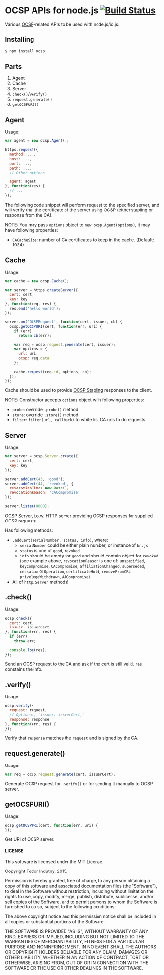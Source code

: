 # OCSP APIs for node.js [![Build Status](https://secure.travis-ci.org/indutny/ocsp.svg)](http://travis-ci.org/indutny/ocsp)

Various [OCSP][0]-related APIs to be used with node.js/io.js.

## Installing

```bash
$ npm install ocsp
```

## Parts

1. Agent
2. Cache
3. Server
4. `check()`/`verify()`
5. `request.generate()`
6. `getOCSPURI()`

## Agent

Usage:

```javascript
var agent = new ocsp.Agent();

https.request({
  method: ...,
  host: ...,
  port: ...,
  path: ...,
  // Other options

  agent: agent
}, function(res) {
  // ...
});
```

The following code snippet will perform request to the specified server, and
will verify that the certificate of the server using OCSP (either stapling or
response from the CA).

NOTE: You may pass `options` object to `new ocsp.Agent(options)`, it may have
following properties:

* `CACacheSize`: number of CA certificates to keep in the cache. (Default: 1024)

## Cache

Usage:

```javascript
var cache = new ocsp.Cache();

var server = https.createServer({
  cert: cert,
  key: key
}, function(req, res) {
  res.end('hello world');
});

server.on('OCSPRequest', function(cert, issuer, cb) {
  ocsp.getOCSPURI(cert, function(err, uri) {
    if (err)
      return cb(err);

    var req = ocsp.request.generate(cert, issuer);
    var options = {
      url: uri,
      ocsp: req.data
    };

    cache.request(req.id, options, cb);
  });
});
```

Cache should be used to provide [OCSP Stapling][1] responses to the client.

NOTE: Constructor accepts `options` object with following properties:

* `probe`: override `.probe()` method
* `store`: override `.store()` method
* `filter`: `filter(url, callback)` to white list CA urls to do requests

## Server

Usage:

```javascript
var server = ocsp.Server.create({
  cert: cert,
  key: key
});

server.addCert(43, 'good');
server.addCert(44, 'revoked', {
  revocationTime: new Date(),
  revocationReason: 'CACompromise'
});

server.listen(8000);
```

OCSP Server, i.o.w. HTTP server providing OCSP responses for supplied OCSP
requests.

Has following methods:

* `.addCert(serialNumber, status, info)`, where:
  * `serialNumber` could be either plain number, or instance of `bn.js`
  * `status` is one of `good`, `revoked`
  * `info` should be empty for `good` and should contain object for `revoked`
    (see example above, `revocationReason` is one of: `unspecified`,
     `keyCompromise`, `CACompromise`, `affiliationChanged`, `superseded`,
     `cessationOfOperation`, `certificateHold`, `removeFromCRL`,
     `privelegeWithdrawn`, `AACompromise`)
* All of `http.Server` methods!

## .check()

Usage:

```javascript
ocsp.check({
  cert: cert,
  issuer: issuerCert
}, function(err, res) {
  if (err)
    throw err;

  console.log(res);
});
```

Send an OCSP request to the CA and ask if the cert is still valid. `res`
constains the info.

## .verify()

Usage:

```javascript
ocsp.verify({
  request: request,
  // Optional, `issuer: issuerCert,`
  response: response
}, function(err, res) {
});
```

Verify that `response` matches the `request` and is signed by the CA.

## request.generate()

Usage:

```javascript
var req = ocsp.request.generate(cert, issuerCert);
```

Generate OCSP request for `.verify()` or for sending it manually to OCSP server.

## getOCSPURI()

Usage:

```javascript
ocsp.getOCSPURI(cert, function(err, uri) {
});
```

Get URI of OCSP server.

#### LICENSE

This software is licensed under the MIT License.

Copyright Fedor Indutny, 2015.

Permission is hereby granted, free of charge, to any person obtaining a
copy of this software and associated documentation files (the
"Software"), to deal in the Software without restriction, including
without limitation the rights to use, copy, modify, merge, publish,
distribute, sublicense, and/or sell copies of the Software, and to permit
persons to whom the Software is furnished to do so, subject to the
following conditions:

The above copyright notice and this permission notice shall be included
in all copies or substantial portions of the Software.

THE SOFTWARE IS PROVIDED "AS IS", WITHOUT WARRANTY OF ANY KIND, EXPRESS
OR IMPLIED, INCLUDING BUT NOT LIMITED TO THE WARRANTIES OF
MERCHANTABILITY, FITNESS FOR A PARTICULAR PURPOSE AND NONINFRINGEMENT. IN
NO EVENT SHALL THE AUTHORS OR COPYRIGHT HOLDERS BE LIABLE FOR ANY CLAIM,
DAMAGES OR OTHER LIABILITY, WHETHER IN AN ACTION OF CONTRACT, TORT OR
OTHERWISE, ARISING FROM, OUT OF OR IN CONNECTION WITH THE SOFTWARE OR THE
USE OR OTHER DEALINGS IN THE SOFTWARE.

[0]: http://en.wikipedia.org/wiki/Online_Certificate_Status_Protocol
[1]: http://en.wikipedia.org/wiki/OCSP_stapling
